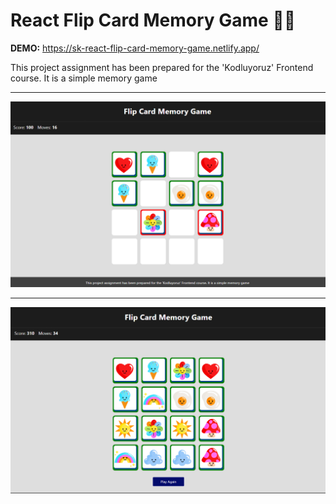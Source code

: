 # React Flip Card Memory Game :gem::sparkles:

**DEMO:** https://sk-react-flip-card-memory-game.netlify.app/

This project assignment has been prepared for the 'Kodluyoruz' Frontend course. It is a simple memory game

---

![preview](prev1.png)

---

![preview](prev2.png)

